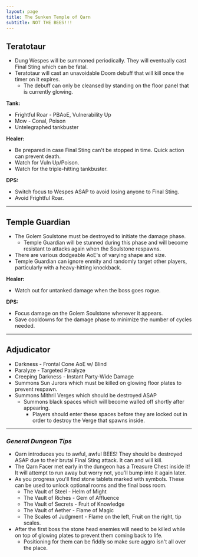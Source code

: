 ```yaml
---
layout: page
title: The Sunken Temple of Qarn
subtitle: NOT THE BEES!!!
---
```


## Teratotaur

* Dung Wespes will be summoned periodically. They will eventually cast Final Sting which can be fatal.
* Teratotaur will cast an unavoidable Doom debuff that will kill once the timer on it expires. 
  * The debuff can only be cleansed by standing on the floor panel that is currently glowing.

**Tank:**
* Frightful Roar - PBAoE, Vulnerability Up
* Mow - Conal, Poison
* Untelegraphed tankbuster

**Healer:** 
* Be prepared in case Final Sting can't be stopped in time. Quick action can prevent death.
* Watch for Vuln Up/Poison.
* Watch for the triple-hitting tankbuster.

**DPS:**
* Switch focus to Wespes ASAP to avoid losing anyone to Final Sting.
* Avoid Frightful Roar.

---

## Temple Guardian

* The Golem Soulstone must be destroyed to initiate the damage phase.
  * Temple Guardian will be stunned during this phase and will become resistant to attacks again when the Soulstone respawns.
* There are various dodgeable AoE's of varying shape and size.
* Temple Guardian can ignore enmity and randomly target other players, particularly with a heavy-hitting knockback.

**Healer:** 
* Watch out for untanked damage when the boss goes rogue.

**DPS:**
* Focus damage on the Golem Soulstone whenever it appears.
* Save cooldowns for the damage phase to minimize the number of cycles needed.

---

## Adjudicator

* Darkness - Frontal Cone AoE w/ Blind
* Paralyze - Targeted Paralyze
* Creeping Darkness - Instant Party-Wide Damage
* Summons Sun Jurors which must be killed on glowing floor plates to prevent respawn.
* Summons Mithril Verges which should be destroyed ASAP
  * Summons black spaces which will become walled off shortly after appearing. 
    * Players should enter these spaces before they are locked out in order to destroy the Verge that spawns inside.
    
---

### *General Dungeon Tips*

* Qarn introduces you to awful, awful BEES! They should be destroyed ASAP due to their brutal Final Sting attack. It can and will kill.
* The Qarn Facer met early in the dungeon has a Treasure Chest inside it! It will attempt to run away but worry not, you'll bump into it again later.
* As you progress you'll find stone tablets marked with symbols. These can be used to unlock optional rooms and the final boss room.
  * The Vault of Steel - Helm of Might
  * The Vault of Riches - Gem of Affluence
  * The Vault of Secrets - Fruit of Knowledge
  * The Vault of Aether - Flame of Magic
  * The Scales of Judgment - Flame on the left, Fruit on the right, tip scales.
* After the first boss the stone head enemies will need to be killed while on top of glowing plates to prevent them coming back to life.
  * Positioning for them can be fiddly so make sure aggro isn't all over the place.

